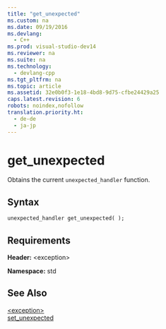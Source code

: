 ```yaml
---
title: "get_unexpected"
ms.custom: na
ms.date: 09/19/2016
ms.devlang: 
  - C++
ms.prod: visual-studio-dev14
ms.reviewer: na
ms.suite: na
ms.technology: 
  - devlang-cpp
ms.tgt_pltfrm: na
ms.topic: article
ms.assetid: 32e0b0f3-1e18-4bd8-9d75-cfbe24429a25
caps.latest.revision: 6
robots: noindex,nofollow
translation.priority.ht: 
  - de-de
  - ja-jp
---
```

# get_unexpected
Obtains the current `unexpected_handler` function.  
  
## Syntax  
  
```vb  
unexpected_handler get_unexpected( );  
```  
  
## Requirements  
 **Header:** <exception\>  
  
 **Namespace:** std  
  
## See Also  
 [<exception\>](../vs140/-exception-.md)   
 [set_unexpected](../vs140/set_unexpected---exception--.md)